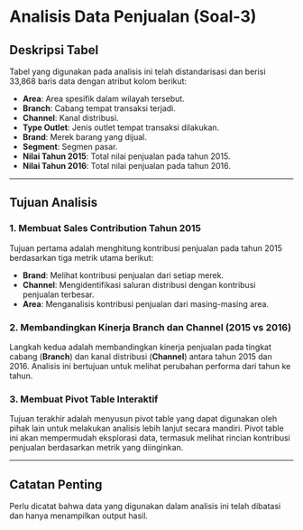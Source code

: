 # Analisis Data Penjualan (Soal-3)

## Deskripsi Tabel

Tabel yang digunakan pada analisis ini telah distandarisasi dan berisi 33,868 baris data dengan atribut kolom berikut:

- **Area**: Area spesifik dalam wilayah tersebut.
- **Branch**: Cabang tempat transaksi terjadi.
- **Channel**: Kanal distribusi.
- **Type Outlet**: Jenis outlet tempat transaksi dilakukan.
- **Brand**: Merek barang yang dijual.
- **Segment**: Segmen pasar.
- **Nilai Tahun 2015**: Total nilai penjualan pada tahun 2015.
- **Nilai Tahun 2016**: Total nilai penjualan pada tahun 2016.

---

## Tujuan Analisis

### 1. Membuat Sales Contribution Tahun 2015
Tujuan pertama adalah menghitung kontribusi penjualan pada tahun 2015 berdasarkan tiga metrik utama berikut:
- **Brand**: Melihat kontribusi penjualan dari setiap merek.
- **Channel**: Mengidentifikasi saluran distribusi dengan kontribusi penjualan terbesar.
- **Area**: Menganalisis kontribusi penjualan dari masing-masing area.

### 2. Membandingkan Kinerja Branch dan Channel (2015 vs 2016)
Langkah kedua adalah membandingkan kinerja penjualan pada tingkat cabang (**Branch**) dan kanal distribusi (**Channel**) antara tahun 2015 dan 2016. Analisis ini bertujuan untuk melihat perubahan performa dari tahun ke tahun.

### 3. Membuat Pivot Table Interaktif
Tujuan terakhir adalah menyusun pivot table yang dapat digunakan oleh pihak lain untuk melakukan analisis lebih lanjut secara mandiri. Pivot table ini akan mempermudah eksplorasi data, termasuk melihat rincian kontribusi penjualan berdasarkan metrik yang diinginkan.

---

## Catatan Penting
Perlu dicatat bahwa data yang digunakan dalam analisis ini telah dibatasi dan hanya menampilkan output hasil.

